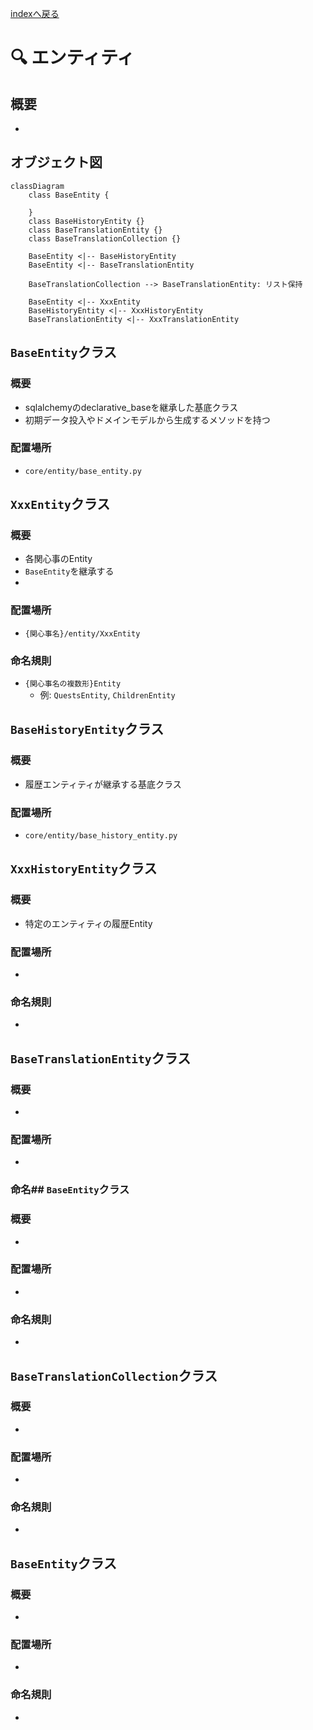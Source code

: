 [indexへ戻る](../index.md)
# 🔍 エンティティ

## 概要
- 

## オブジェクト図
```mermaid
classDiagram
    class BaseEntity {
      
    }
    class BaseHistoryEntity {}
    class BaseTranslationEntity {}
    class BaseTranslationCollection {}

    BaseEntity <|-- BaseHistoryEntity
    BaseEntity <|-- BaseTranslationEntity

    BaseTranslationCollection --> BaseTranslationEntity: リスト保持

    BaseEntity <|-- XxxEntity
    BaseHistoryEntity <|-- XxxHistoryEntity
    BaseTranslationEntity <|-- XxxTranslationEntity

```

## `BaseEntity`クラス
### 概要
- sqlalchemyのdeclarative_baseを継承した基底クラス
- 初期データ投入やドメインモデルから生成するメソッドを持つ

### 配置場所
- `core/entity/base_entity.py`

## `XxxEntity`クラス
### 概要
- 各関心事のEntity
- `BaseEntity`を継承する
- 

### 配置場所
- `{関心事名}/entity/XxxEntity`

### 命名規則
- `{関心事名の複数形}Entity`
  - 例: `QuestsEntity`, `ChildrenEntity`

## `BaseHistoryEntity`クラス
### 概要
- 履歴エンティティが継承する基底クラス

### 配置場所
- `core/entity/base_history_entity.py`

## `XxxHistoryEntity`クラス
### 概要
- 特定のエンティティの履歴Entity


### 配置場所
- 

### 命名規則
- 

## `BaseTranslationEntity`クラス
### 概要
- 

### 配置場所
- 

### 命名## `BaseEntity`クラス
### 概要
- 

### 配置場所
- 

### 命名規則
- 


## `BaseTranslationCollection`クラス
### 概要
- 

### 配置場所
- 

### 命名規則
- 

## `BaseEntity`クラス
### 概要
- 

### 配置場所
- 

### 命名規則
- 
